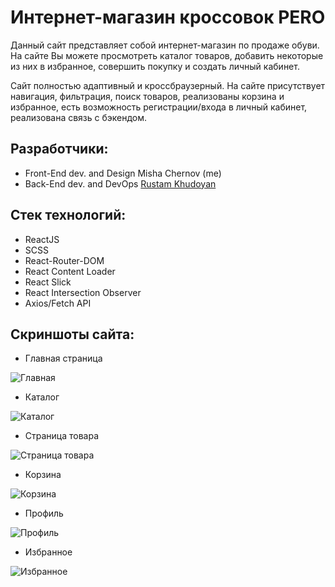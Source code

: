 # Интернет-магазин кроссовок PERO

Данный сайт представляет собой интернет-магазин по продаже обуви. На сайте Вы можете просмотреть каталог товаров, добавить некоторые из них в избранное, совершить покупку и создать личный кабинет.

Сайт полностью адаптивный и кроссбраузерный. На сайте присутствует навигация, фильтрация, поиск товаров, реализованы корзина и избранное, есть возможность регистрации/входа в личный кабинет, реализована связь с бэкендом.

## Разработчики:
- Front-End dev. and Design Misha Chernov (me)
- Back-End dev. and DevOps [Rustam Khudoyan](https://github.com/h0riz4n)

## Стек технологий:
- ReactJS
- SCSS
- React-Router-DOM
- React Content Loader
- React Slick
- React Intersection Observer
- Axios/Fetch API

## Скриншоты сайта:
- Главная страница
<img alt="Главная" src="./src/assets/images/screenshots/1.png"/>

- Каталог
<img alt="Каталог" src="./src/assets/images/screenshots/2.png"/>

- Страница товара
<img alt="Страница товара" src="./src/assets/images/screenshots/3.png"/>

- Корзина
<img alt="Корзина" src="./src/assets/images/screenshots/4.png"/>

- Профиль
<img alt="Профиль" src="./src/assets/images/screenshots/5.png"/>

- Избранное
<img alt="Избранное" src="./src/assets/images/screenshots/6.png"/>